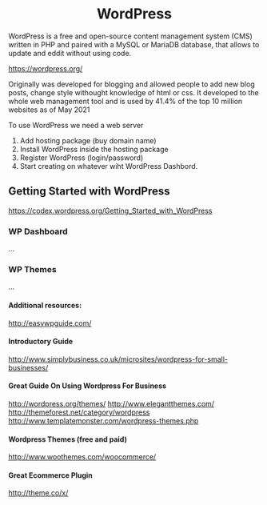 <h1 align="center"> WordPress </h1>
WordPress is a free and open-source content management system (CMS) written in PHP and paired with a MySQL or MariaDB database, that allows to update and eddit without using code. 

https://wordpress.org/

Originally was developed for blogging and allowed people to add new blog posts, change style withought knowledge of html or css. It developed to the whole web management tool and is used by 41.4% of the top 10 million websites as of May 2021

To use WordPress we need a web server
1. Add hosting package (buy domain name)
2. Install WordPress inside the hosting package
3. Register WordPress (login/password)
4. Start creating on whatever wiht WordPress Dashbord. <!--https://www.ecowebhosting.co.uk/cp/managehosting-->

## Getting Started with WordPress

https://codex.wordpress.org/Getting_Started_with_WordPress

### WP Dashboard
...

### WP Themes
...

#### Additional resources:
http://easywpguide.com/
#### Introductory Guide
http://www.simplybusiness.co.uk/microsites/wordpress-for-small-businesses/
#### Great Guide On Using Wordpress For Business
http://wordpress.org/themes/
http://www.elegantthemes.com/
http://themeforest.net/category/wordpress
http://www.templatemonster.com/wordpress-themes.php
#### Wordpress Themes (free and paid)
http://www.woothemes.com/woocommerce/
#### Great Ecommerce Plugin
http://theme.co/x/












